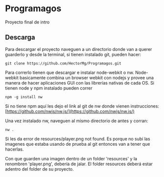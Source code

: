 # Programagos
Proyecto final de intro

## Descarga

Para descargar el proyecto naveguen a un directorio donde van a querer guarderlo y desde la terminal, si tienen instalado git, pueden hacer:

`git clone https://github.com/HectorMg/Programagos.git`

Para correrlo tienen que descargar e instalar node-webkit o nw. Node-webkit basicamente combina un browser webkit con nodejs y provee una manera de hacer aplicaciones GUI con las librerías nativas de cada OS. Si tienen node y npm instalado pueden correr

`npm -g install nw`

Si no tiene npm aquí les dejo el link al git de nw donde vienen instrucciones: [https://github.com/nwjs/nw.js/](https://github.com/nwjs/nw.js/)

Una vez instalado nw, naveguen al mismo directorio de antes y corran:

`nw .`

Si les da error de resources/player.png not found. Es porque no subí las imagenes que estaba usando de prueba al git entonces van a tener que hacerlas.

Con que guarden una imagen dentro de un folder 'resources' y la renombren 'player.png', debería de jalar.
El folder resources deberá estar adentro del folder de su proyecto.
